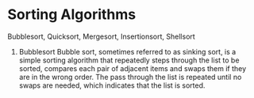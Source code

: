 # Sorting Algorithms
Bubblesort, Quicksort, Mergesort, Insertionsort, Shellsort

1. Bubblesort
    Bubble sort, sometimes referred to as sinking sort, is a simple sorting algorithm that repeatedly steps 
  through the list to be sorted, compares each pair of adjacent items and swaps them if they are in the 
  wrong order. The pass through the list is repeated until no swaps are needed, which indicates that the list is sorted.
